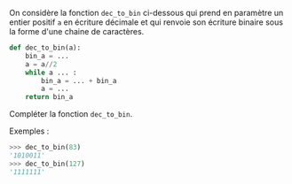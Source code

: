 On considère la fonction `dec_to_bin` ci-dessous qui prend en paramètre un entier positif `a` en écriture décimale et qui renvoie son écriture binaire sous la forme d'une chaine de caractères.

```python linenums='1'
def dec_to_bin(a):
    bin_a = ...
    a = a//2
    while a ... :
        bin_a = ... + bin_a
        a = ...
    return bin_a
```

Compléter la fonction `dec_to_bin`.

Exemples :

```python
>>> dec_to_bin(83)
'1010011'
>>> dec_to_bin(127)
'1111111'
```
